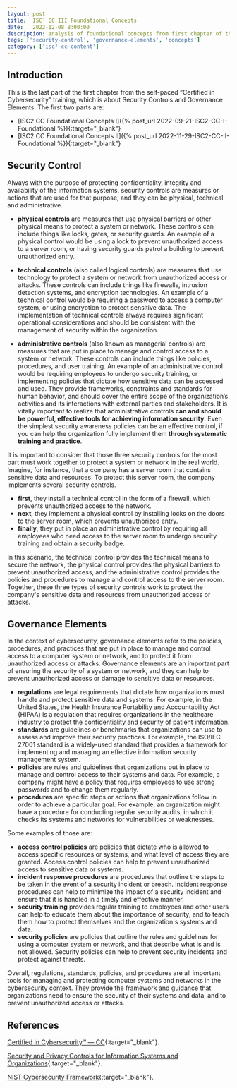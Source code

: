 ```yaml
---
layout: post
title:  ISC² CC III Foundational Concepts
date:   2022-12-08 8:00:00
description: analysis of foundational concepts from first chapter of the self-paced “Certified in Cybersecurity” training, focusing on security controls and governance elements.
tags: ['security-control', 'governance-elements', 'concepts']
category: ['isc²-cc-content']
---
```

## Introduction

This is the last part of the first chapter from the self-paced “Certified in Cybersecurity” training, which is about Security Controls and Governance Elements. The first two parts are:

* [ISC2 CC Foundational Concepts I]({% post_url 2022-09-21-ISC2-CC-I-Foundational %}){:target="_blank"}
* [ISC2 CC Foundational Concepts II]({% post_url 2022-11-29-ISC2-CC-II-Foundational %}){:target="_blank"}

## Security Control

Always with the purpose of protecting confidentiality, integrity and availability of the information systems, security controls are measures or actions that are used for that purpose, and they can be physical, technical and administrative.

* **physical controls** are measures that use physical barriers or other physical means to protect a system or network. These controls can include things like locks, gates, or security guards. An example of a physical control would be using a lock to prevent unauthorized access to a server room, or having security guards patrol a building to prevent unauthorized entry.

* **technical controls** (also called logical controls) are measures that use technology to protect a system or network from unauthorized access or attacks. These controls can include things like firewalls, intrusion detection systems, and encryption technologies. An example of a technical control would be requiring a password to access a computer system, or using encryption to protect sensitive data. The implementation of technical controls always requires significant operational considerations and should be consistent with the management of security within the organization.

* **administrative controls** (also known as managerial controls) are measures that are put in place to manage and control access to a system or network. These controls can include things like policies, procedures, and user training. An example of an administrative control would be requiring employees to undergo security training, or implementing policies that dictate how sensitive data can be accessed and used. They provide frameworks, constraints and standards for human behavior, and should cover the entire scope of the organization’s activities and its interactions with external parties and stakeholders. It is vitally important to realize that administrative controls **can and should be powerful, effective tools for achieving information security**. Even the simplest security awareness policies can be an effective control, if you can help the organization fully implement them **through systematic training and practice**.

It is important to consider that those three security controls for the most part must work together to protect a system or network in the real world. Imagine, for instance, that a company has a server room that contains sensitive data and resources. To protect this server room, the company implements several security controls.

* **first**, they install a technical control in the form of a firewall, which prevents unauthorized access to the network.
* **next**, they implement a physical control by installing locks on the doors to the server room, which prevents unauthorized entry.
* **finally**, they put in place an administrative control by requiring all employees who need access to the server room to undergo security training and obtain a security badge.

In this scenario, the technical control provides the technical means to secure the network, the physical control provides the physical barriers to prevent unauthorized access, and the administrative control provides the policies and procedures to manage and control access to the server room. Together, these three types of security controls work to protect the company's sensitive data and resources from unauthorized access or attacks.

## Governance Elements

In the context of cybersecurity, governance elements refer to the policies, procedures, and practices that are put in place to manage and control access to a computer system or network, and to protect it from unauthorized access or attacks. Governance elements are an important part of ensuring the security of a system or network, and they can help to prevent unauthorized access or damage to sensitive data or resources.

* **regulations** are legal requirements that dictate how organizations must handle and protect sensitive data and systems. For example, in the United States, the Health Insurance Portability and Accountability Act (HIPAA) is a regulation that requires organizations in the healthcare industry to protect the confidentiality and security of patient information.
* **standards** are guidelines or benchmarks that organizations can use to assess and improve their security practices. For example, the ISO/IEC 27001 standard is a widely-used standard that provides a framework for implementing and managing an effective information security management system.
* **policies** are rules and guidelines that organizations put in place to manage and control access to their systems and data. For example, a company might have a policy that requires employees to use strong passwords and to change them regularly.
* **procedures** are specific steps or actions that organizations follow in order to achieve a particular goal. For example, an organization might have a procedure for conducting regular security audits, in which it checks its systems and networks for vulnerabilities or weaknesses.

Some examples of those are:

* **access control policies** are policies that dictate who is allowed to access specific resources or systems, and what level of access they are granted. Access control policies can help to prevent unauthorized access to sensitive data or systems.
* **incident response procedures** are procedures that outline the steps to be taken in the event of a security incident or breach. Incident response procedures can help to minimize the impact of a security incident and ensure that it is handled in a timely and effective manner.
* **security training** provides regular training to employees and other users can help to educate them about the importance of security, and to teach them how to protect themselves and the organization's systems and data.
* **security policies** are policies that outline the rules and guidelines for using a computer system or network, and that describe what is and is not allowed. Security policies can help to prevent security incidents and protect against threats.

Overall, regulations, standards, policies, and procedures are all important tools for managing and protecting computer systems and networks in the cybersecurity context. They provide the framework and guidance that organizations need to ensure the security of their systems and data, and to prevent unauthorized access or attacks.

## References

[Certified in Cybersecurity℠ — CC](https://www.isc2.org/Certifications/CC?filter=featured&searchRoot=A82B5ABE5FF04271998AE8A4B5D7DEFD){:target="_blank"}.

[Security and Privacy Controls for Information Systems and Organizations](https://csrc.nist.gov/publications/detail/sp/800-53/rev-5/final){:target="_blank"}.

[NIST Cybersecurity Framework](https://www.nist.gov/cyberframework){:target="_blank"}.
